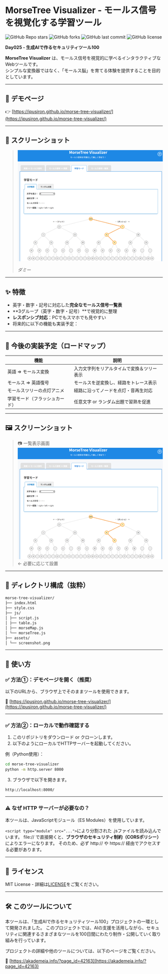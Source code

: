 # MorseTree Visualizer - モールス信号を視覚化する学習ツール

![GitHub Repo stars](https://img.shields.io/github/stars/ipusiron/morse-tree-visualizer?style=social)
![GitHub forks](https://img.shields.io/github/forks/ipusiron/morse-tree-visualizer?style=social)
![GitHub last commit](https://img.shields.io/github/last-commit/ipusiron/morse-tree-visualizer)
![GitHub license](https://img.shields.io/github/license/ipusiron/morse-tree-visualizer)

**Day025 - 生成AIで作るセキュリティツール100**

**MorseTree Visualizer** は、モールス信号を視覚的に学べるインタラクティブなWebツールです。  
シンプルな変換器ではなく、「モールス脳」を育てる体験を提供することを目的としています。

---

## 🔗 デモページ

👉 [https://ipusiron.github.io/morse-tree-visualizer/](https://ipusiron.github.io/morse-tree-visualizer/)

---

## 📸 スクリーンショット

>![ダミー](assets/screenshot.png)
>
>*ダミー*

---

## ✨ 特徴

- 英字・数字・記号に対応した**完全なモールス信号一覧表**
- **3グループ（英字・数字・記号）**で視覚的に整理
- **レスポンシブ対応**：PCでもスマホでも見やすい
- 将来的に以下の機能も実装予定：

---

## 🚧 今後の実装予定（ロードマップ）

| 機能                           | 説明                                       |
|--------------------------------|--------------------------------------------|
| 英語 ⇒ モールス変換           | 入力文字列をリアルタイムで変換＆ツリー表示 |
| モールス ⇒ 英語復号           | モールスを逆変換し、経路をトレース表示     |
| モールスツリーの点灯アニメ    | 経路に沿ってノードを点灯・音再生対応       |
| 学習モード（フラッシュカード） | 任意文字 or ランダム出題で習熟を促進       |

---

## 🖼️ スクリーンショット

> 📷 一覧表示画面  
> ![screenshot](./assets/screenshot.png) ← 必要に応じて設置

---

## 📁 ディレクトリ構成（抜粋）

```
morse-tree-visualizer/
├── index.html
├── style.css
├── js/
│ ├── script.js
│ ├── table.js
│ ├── morseMap.js
│ └── morseTree.js
├── assets/
│ └── screenshot.png
```

---

## 🚀 使い方

### ✅ 方法①：デモページを開く（推奨）

以下のURLから、ブラウザ上でそのままツールを使用できます。

🔗 [https://ipusiron.github.io/morse-tree-visualizer/](https://ipusiron.github.io/morse-tree-visualizer/)

---

### ✅ 方法②：ローカルで動作確認する

1. このリポジトリをダウンロード or クローンします。
2. 以下のようにローカルでHTTPサーバーを起動してください。

例（Python使用）：

```bash
cd morse-tree-visualizer
python -m http.server 8000
```

3. ブラウザで以下を開きます。

```
http://localhost:8000/
```

---

### ⚠ なぜ HTTP サーバーが必要なの？

本ツールは、JavaScriptモジュール（ES Modules）を使用しています。

`<script type="module" src="...">`により分割された .jsファイルを読み込んでいます。
file:// で直接開くと、**ブラウザのセキュリティ制約（CORSポリシー）** によりエラーになります。
そのため、必ず http:// や https:// 経由でアクセスする必要があります。

---

## 📄 ライセンス

MIT License - 詳細は[LICENSE](LICENSE)をご覧ください。

---

## 🛠 このツールについて

本ツールは、「生成AIで作るセキュリティツール100」プロジェクトの一環として開発されました。
このプロジェクトでは、AIの支援を活用しながら、セキュリティに関連するさまざまなツールを100日間にわたり制作・公開していく取り組みを行っています。

プロジェクトの詳細や他のツールについては、以下のページをご覧ください。

🔗 [https://akademeia.info/?page_id=42163](https://akademeia.info/?page_id=42163)
